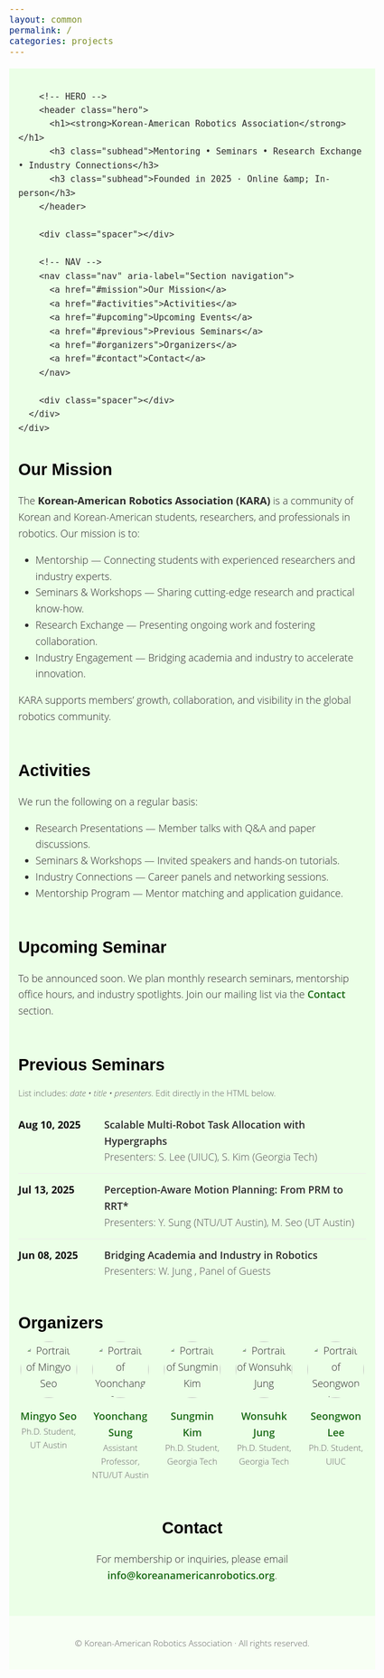```yaml
---
layout: common
permalink: /
categories: projects
---
```


<!DOCTYPE html>
<html lang="en">
<head>
  <meta charset="UTF-8" />
  <title>Korean-American Robotics Association</title>
  <meta name="viewport" content="width=device-width, initial-scale=1" />
  <meta name="description" content="Mentoring, seminars, research exchange, and industry connections for Korean-American robotics students and professionals." />

  <!-- Open Graph -->
  <meta property="og:title" content="Korean-American Robotics Association" />
  <meta property="og:description" content="Mentoring, seminars, research exchange, and industry connections for Korean-American robotics students and professionals." />
  <meta property="og:image" content="./src/figure/kara_logo.png" />
  <meta property="og:image:width" content="880" />
  <meta property="og:image:height" content="220" />
  <meta property="og:url" content="https://koreanamericanrobotics.org/" />

  <!-- Fonts & Icons -->
  <link rel="preconnect" href="https://fonts.googleapis.com" />
  <link rel="preconnect" href="https://fonts.gstatic.com" crossorigin />
  <link href="https://fonts.googleapis.com/css2?family=Didact+Gothic&family=Open+Sans:ital,wght@0,300..800;1,300..800&display=swap" rel="stylesheet" />
  <link rel="stylesheet" href="https://cdn.jsdelivr.net/gh/jpswalsh/academicons@1/css/academicons.min.css" />

  <!-- Your CSS -->
  <link media="all" href="./css/glab.css" type="text/css" rel="stylesheet" />

  <!-- Optional: your popup logic (kept) -->
  <script src="./src/popup.js" type="text/javascript" defer></script>

  <!-- Google tag (gtag.js) -->
  <script async src="https://www.googletagmanager.com/gtag/js?id=G-5LDYQBVKHZ"></script>
  <script>
    window.dataLayer = window.dataLayer || [];
    function gtag(){ dataLayer.push(arguments); }
    gtag('js', new Date());
    gtag('config', 'G-5LDYQBVKHZ');
  </script>

  <!-- Page helpers -->
  <script>
    // Match background strip height to content block height
    window.addEventListener("DOMContentLoaded", function () {
      const sections = document.querySelectorAll('.section-container');
      sections.forEach(section => {
        const background = section.querySelector('.section-background');
        const content = section.querySelector('.section-content');
        if (background && content) background.style.height = content.offsetHeight + "px";
      });
    });

    // Smooth scroll for anchor links (fallback for older browsers)
    document.addEventListener("click", function (e) {
      const link = e.target.closest('a[href^="#"]');
      if (!link) return;
      const target = document.querySelector(link.getAttribute('href'));
      if (!target) return;
      e.preventDefault();
      target.scrollIntoView({ behavior: "smooth", block: "start" });
    });
  </script>

  <!-- Styles -->
  <style>
    :root {
      --kara-green: #186814;
      --kara-text: #2b2b2b;
      --kara-muted: #484824;
      --kara-bg-strip: #ebffe7;
      --container-max: 1000px;
    }

    html { scroll-behavior: smooth; }
    body {
      font-family: "Open Sans", sans-serif;
      font-weight: 300;
      font-size: 18px;
      margin: 0;
      color: var(--kara-text);
      line-height: 1.6;
    }

    h1, h2, h3 {
      font-family: "Didact Gothic", sans-serif;
      font-weight: 700;
      margin: 0 0 10px;
      color: #000;
    }

    h1 { font-size: 2.2rem; }
    h2 { font-size: 1.8rem; }
    h3 { font-size: 1.2rem; font-weight: 600; }

    a {
      color: var(--kara-green);
      text-decoration: none;
      font-weight: 600;
    }
    a:hover, a:focus { text-decoration: underline; outline: none; }

    /* Layout */
    .container {
      max-width: var(--container-max);
      margin: 0 auto;
      padding: 0 16px;
    }

    .section-container {
      position: relative;
      width: 100%;
    }
    .section-background {
      position: absolute;
      inset: 0;
      width: 100%;
      z-index: 0;
      pointer-events: none;
      background-color: var(--kara-bg-strip);
    }
    .section-content {
      position: relative;
      z-index: 1;
    }

    /* Hero / Header */
    .spacer { height: 20px; }
    .spacer-lg { height: 40px; }

    .hero h1 strong { font-weight: 800; }
    .subhead { color: var(--kara-muted); margin-top: 6px; }

    /* Simple navbar */
    .nav {
      display: flex;
      gap: 24px;
      flex-wrap: wrap;
      justify-content: center;
      font-size: 0.98rem;
    }
    .nav a { color: var(--kara-muted); }

    /* Content blocks */
    .card-list { margin: 12px 0; padding: 0; list-style: none; }
    .card {
      border: 1px solid #e5e5e5;
      border-radius: 10px;
      padding: 16px;
      margin: 12px 0;
      background: #fff;
    }

    /* Previous seminar list */
    .seminar-list { list-style: none; padding: 0; margin: 0; }
    .seminar-item {
      display: grid;
      grid-template-columns: 140px 1fr;
      gap: 12px;
      padding: 14px 0;
      border-bottom: 1px solid #eee;
    }
    .seminar-item:last-child { border-bottom: none; }
    .seminar-date { font-weight: 700; color: #111; }
    .seminar-title { font-weight: 600; }
    .seminar-presenters { color: #555; }

    /* Organizers */
    .organizers-grid {
      display: grid;
      grid-template-columns: repeat(5, 1fr);
      gap: 20px;
    }
    .organizer {
      text-align: center;
    }
    .profile {
      width: 100px;
      height: 100px;
      border-radius: 50%;
      object-fit: cover;
      display: block;
      margin: 0 auto 8px;
    }
    .muted { color: #666; font-size: 0.95rem; }

    /* Tables (kept minimal) */
    table { border-collapse: collapse; width: 100%; }

    /* Mobile tweaks */
    @media (max-width: 900px) {
      .organizers-grid { grid-template-columns: repeat(3, 1fr); }
    }
    @media (max-width: 600px) {
      .organizers-grid { grid-template-columns: repeat(2, 1fr); }
      .seminar-item { grid-template-columns: 1fr; }
    }

    /* Utility */
    .pill {
      display: inline-block;
      padding: 4px 10px;
      border-radius: 999px;
      background: #f2f7f2;
      border: 1px solid #dfe8df;
      font-size: 0.9rem;
      color: var(--kara-green);
      margin-right: 6px;
    }
    .highlight { color: var(--kara-green); font-weight: 600; }
    .center { text-align: center; }
  </style>
</head>

<body>
  <!-- Top band with soft green background -->
  <div class="section-container">
    <div class="section-background"></div>
    <div class="section-content">
      <div class="container">
        <div class="spacer"></div>

        <!-- HERO -->
        <header class="hero">
          <h1><strong>Korean-American Robotics Association</strong></h1>
          <h3 class="subhead">Mentoring • Seminars • Research Exchange • Industry Connections</h3>
          <h3 class="subhead">Founded in 2025 · Online &amp; In-person</h3>
        </header>

        <div class="spacer"></div>

        <!-- NAV -->
        <nav class="nav" aria-label="Section navigation">
          <a href="#mission">Our Mission</a>
          <a href="#activities">Activities</a>
          <a href="#upcoming">Upcoming Events</a>
          <a href="#previous">Previous Seminars</a>
          <a href="#organizers">Organizers</a>
          <a href="#contact">Contact</a>
        </nav>

        <div class="spacer"></div>
      </div>
    </div>
  </div>

  <!-- MAIN CONTENT -->
  <main class="container">
    <div class="spacer"></div>

  <!-- Mission -->
  <section id="mission" aria-labelledby="mission-heading">
    <h2 id="mission-heading">Our Mission</h2>
    <p>
      The <strong>Korean-American Robotics Association (KARA)</strong> is a community of Korean and Korean-American students, researchers, and professionals in robotics. Our mission is to:
    </p>
    <ul>
      <li>Mentorship — Connecting students with experienced researchers and industry experts.</li>
      <li>Seminars &amp; Workshops — Sharing cutting-edge research and practical know-how.</li>
      <li>Research Exchange — Presenting ongoing work and fostering collaboration.</li>
      <li>Industry Engagement — Bridging academia and industry to accelerate innovation.</li>
    </ul>
    <p>KARA supports members’ growth, collaboration, and visibility in the global robotics community.</p>
  </section>

  <div class="spacer-lg"></div>

  <!-- Activities -->
  <section id="activities" aria-labelledby="activities-heading">
    <h2 id="activities-heading">Activities</h2>
    <p>We run the following on a regular basis:</p>
    <ul>
      <li>Research Presentations — Member talks with Q&amp;A and paper discussions.</li>
      <li>Seminars &amp; Workshops — Invited speakers and hands-on tutorials.</li>
      <li>Industry Connections — Career panels and networking sessions.</li>
      <li>Mentorship Program — Mentor matching and application guidance.</li>
    </ul>
  </section>

  <div class="spacer-lg"></div>

  <!-- Upcoming -->
  <section id="upcoming" aria-labelledby="upcoming-heading">
    <h2 id="upcoming-heading">Upcoming Seminar</h2>
    <p>
      To be announced soon. We plan monthly research seminars, mentorship office hours, and industry spotlights.
      Join our mailing list via the <a href="#contact">Contact</a> section.
    </p>
    <!-- Example upcoming card (edit or duplicate) -->
    <!--
    <article class="card" aria-labelledby="next-seminar-title">
      <div class="seminar-item" style="border:none;padding:0;">
        <div class="seminar-date" aria-label="Date">Sep 20, 2025</div>
        <div>
          <div id="next-seminar-title" class="seminar-title">Learning-Based Task & Motion Planning for Lab Automation</div>
          <div class="seminar-presenters">Presenters: Jane Doe (CMU), Alex Kim (X)</div>
          <div class="muted">12:00–13:00 PT · Zoom (link will be emailed)</div>
        </div>
      </div>
    </article>
    -->
  </section>

  <div class="spacer-lg"></div>

  <!-- Previous -->
  <section id="previous" aria-labelledby="previous-heading">
    <h2 id="previous-heading">Previous Seminars</h2>
    <p class="muted">List includes: <em>date • title • presenters</em>. Edit directly in the HTML below.</p>

  <ul class="seminar-list" aria-live="polite">
    <!-- EXAMPLE ITEMS — replace with real entries -->
    <li class="seminar-item">
      <div class="seminar-date">Aug 10, 2025</div>
      <div>
        <div class="seminar-title">Scalable Multi-Robot Task Allocation with Hypergraphs</div>
        <div class="seminar-presenters">Presenters: S. Lee (UIUC), S. Kim (Georgia Tech)</div>
      </div>
    </li>
    <li class="seminar-item">
      <div class="seminar-date">Jul 13, 2025</div>
      <div>
        <div class="seminar-title">Perception-Aware Motion Planning: From PRM to RRT*</div>
        <div class="seminar-presenters">Presenters: Y. Sung (NTU/UT Austin), M. Seo (UT Austin)</div>
      </div>
    </li>
    <li class="seminar-item">
      <div class="seminar-date">Jun 08, 2025</div>
      <div>
        <div class="seminar-title">Bridging Academia and Industry in Robotics</div>
        <div class="seminar-presenters">Presenters: W. Jung , Panel of Guests</div>
      </div>
    </li>
    <!-- END EXAMPLES -->
  </ul>
  </section>

  <div class="spacer-lg"></div>

  <!-- Organizers (kept names/images as provided) -->
  <section id="organizers" aria-labelledby="organizers-heading">
    <h2 id="organizers-heading">Organizers</h2>
    <div class="organizers-grid" role="list">
      <div class="organizer" role="listitem">
        <img class="profile" src="./src/figure/organizers/jkim.jpg" alt="Portrait of Mingyo Seo" />
        <p><a href="https://example.com/jkim">Mingyo Seo</a><br><span class="muted">Ph.D. Student, UT Austin</span></p>
      </div>
      <div class="organizer" role="listitem">
        <img class="profile" src="./src/figure/organizers/sohn.jpg" alt="Portrait of Yoonchang Sung" />
        <p><a href="https://example.com/sohn">Yoonchang Sung</a><br><span class="muted">Assistant Professor, NTU/UT Austin</span></p>
      </div>
      <div class="organizer" role="listitem">
        <img class="profile" src="./src/figure/organizers/park.jpg" alt="Portrait of Sungmin Kim" />
        <p><a href="https://example.com/park">Sungmin Kim</a><br><span class="muted">Ph.D. Student, Georgia Tech</span></p>
      </div>
      <div class="organizer" role="listitem">
        <img class="profile" src="./src/figure/organizers/choi.jpg" alt="Portrait of Wonsuhk Jung" />
        <p><a href="https://example.com/choi">Wonsuhk Jung</a><br><span class="muted">Ph.D. Student, Georgia Tech</span></p>
      </div>
      <div class="organizer" role="listitem">
        <img class="profile" src="./src/figure/organizers/lee.jpg" alt="Portrait of Seongwon Lee" />
        <p><a href="https://example.com/lee">Seongwon Lee</a><br><span class="muted">Ph.D. Student, UIUC</span></p>
      </div>
    </div>
  </section>

  <div class="spacer-lg"></div>

  <!-- Contact -->
  <section id="contact" aria-labelledby="contact-heading" class="center">
    <h2 id="contact-heading">Contact</h2>
    <p>
      For membership or inquiries, please email
      <a href="mailto:info@koreanamericanrobotics.org"><span class="highlight">info@koreanamericanrobotics.org</span></a>.
    </p>
  </section>

  <div class="spacer-lg"></div>
  </main>

  <!-- Footer -->
  <footer class="section-container" role="contentinfo" aria-label="Site footer">
    <div class="section-background" style="background-color:#f7fff4;"></div>
    <div class="section-content">
      <div class="container center">
        <div class="spacer"></div>
        <p class="muted">© <span id="year"></span> Korean-American Robotics Association · All rights reserved.</p>
        <div class="spacer"></div>
      </div>
    </div>
  </footer>

  <script>
    // Set current year in footer
    document.getElementById('year').textContent = new Date().getFullYear();
  </script>
</body>
</html>
